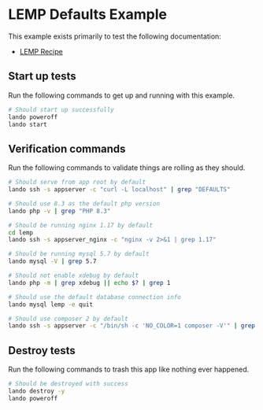 # LEMP Defaults Example

This example exists primarily to test the following documentation:

* [LEMP Recipe](https://docs.lando.dev/lemp/config.html)

Start up tests
--------------

Run the following commands to get up and running with this example.

```bash
# Should start up successfully
lando poweroff
lando start
```

Verification commands
---------------------

Run the following commands to validate things are rolling as they should.

```bash
# Should serve from app root by default
lando ssh -s appserver -c "curl -L localhost" | grep "DEFAULTS"

# Should use 8.3 as the default php version
lando php -v | grep "PHP 8.3"

# Should be running nginx 1.17 by default
cd lemp
lando ssh -s appserver_nginx -c "nginx -v 2>&1 | grep 1.17"

# Should be running mysql 5.7 by default
lando mysql -V | grep 5.7

# Should not enable xdebug by default
lando php -m | grep xdebug || echo $? | grep 1

# Should use the default database connection info
lando mysql lemp -e quit

# Should use composer 2 by default
lando ssh -s appserver -c "/bin/sh -c 'NO_COLOR=1 composer -V'" | grep "Composer version 2."
```

Destroy tests
-------------

Run the following commands to trash this app like nothing ever happened.

```bash
# Should be destroyed with success
lando destroy -y
lando poweroff
```
